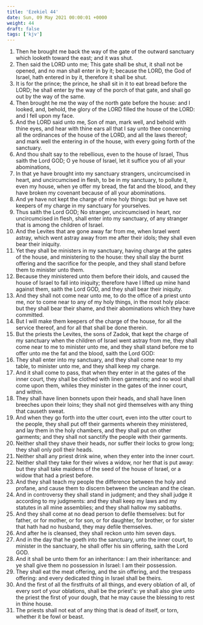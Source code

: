 ```yaml
---
title: 'Ezekiel 44'
date: Sun, 09 May 2021 00:00:01 +0000
weight: 44
draft: false
tags: ['kjv'] 
---
```


1. Then he brought me back the way of the gate of the outward sanctuary which looketh toward the east; and it was shut.
2. Then said the LORD unto me; This gate shall be shut, it shall not be opened, and no man shall enter in by it; because the LORD, the God of Israel, hath entered in by it, therefore it shall be shut.
3. It is for the prince; the prince, he shall sit in it to eat bread before the LORD; he shall enter by the way of the porch of that gate, and shall go out by the way of the same.
4. Then brought he me the way of the north gate before the house: and I looked, and, behold, the glory of the LORD filled the house of the LORD: and I fell upon my face.
5. And the LORD said unto me, Son of man, mark well, and behold with thine eyes, and hear with thine ears all that I say unto thee concerning all the ordinances of the house of the LORD, and all the laws thereof; and mark well the entering in of the house, with every going forth of the sanctuary.
6. And thou shalt say to the rebellious, even to the house of Israel, Thus saith the Lord GOD; O ye house of Israel, let it suffice you of all your abominations,
7. In that ye have brought into my sanctuary strangers, uncircumcised in heart, and uncircumcised in flesh, to be in my sanctuary, to pollute it, even my house, when ye offer my bread, the fat and the blood, and they have broken my covenant because of all your abominations.
8. And ye have not kept the charge of mine holy things: but ye have set keepers of my charge in my sanctuary for yourselves.
9. Thus saith the Lord GOD; No stranger, uncircumcised in heart, nor uncircumcised in flesh, shall enter into my sanctuary, of any stranger that is among the children of Israel.
10. And the Levites that are gone away far from me, when Israel went astray, which went astray away from me after their idols; they shall even bear their iniquity.
11. Yet they shall be ministers in my sanctuary, having charge at the gates of the house, and ministering to the house: they shall slay the burnt offering and the sacrifice for the people, and they shall stand before them to minister unto them.
12. Because they ministered unto them before their idols, and caused the house of Israel to fall into iniquity; therefore have I lifted up mine hand against them, saith the Lord GOD, and they shall bear their iniquity.
13. And they shall not come near unto me, to do the office of a priest unto me, nor to come near to any of my holy things, in the most holy place: but they shall bear their shame, and their abominations which they have committed.
14. But I will make them keepers of the charge of the house, for all the service thereof, and for all that shall be done therein.
15. But the priests the Levites, the sons of Zadok, that kept the charge of my sanctuary when the children of Israel went astray from me, they shall come near to me to minister unto me, and they shall stand before me to offer unto me the fat and the blood, saith the Lord GOD:
16. They shall enter into my sanctuary, and they shall come near to my table, to minister unto me, and they shall keep my charge.
17. And it shall come to pass, that when they enter in at the gates of the inner court, they shall be clothed with linen garments; and no wool shall come upon them, whiles they minister in the gates of the inner court, and within.
18. They shall have linen bonnets upon their heads, and shall have linen breeches upon their loins; they shall not gird themselves with any thing that causeth sweat.
19. And when they go forth into the utter court, even into the utter court to the people, they shall put off their garments wherein they ministered, and lay them in the holy chambers, and they shall put on other garments; and they shall not sanctify the people with their garments.
20. Neither shall they shave their heads, nor suffer their locks to grow long; they shall only poll their heads.
21. Neither shall any priest drink wine, when they enter into the inner court.
22. Neither shall they take for their wives a widow, nor her that is put away: but they shall take maidens of the seed of the house of Israel, or a widow that had a priest before.
23. And they shall teach my people the difference between the holy and profane, and cause them to discern between the unclean and the clean.
24. And in controversy they shall stand in judgment; and they shall judge it according to my judgments: and they shall keep my laws and my statutes in all mine assemblies; and they shall hallow my sabbaths.
25. And they shall come at no dead person to defile themselves: but for father, or for mother, or for son, or for daughter, for brother, or for sister that hath had no husband, they may defile themselves.
26. And after he is cleansed, they shall reckon unto him seven days.
27. And in the day that he goeth into the sanctuary, unto the inner court, to minister in the sanctuary, he shall offer his sin offering, saith the Lord GOD.
28. And it shall be unto them for an inheritance: I am their inheritance: and ye shall give them no possession in Israel: I am their possession.
29. They shall eat the meat offering, and the sin offering, and the trespass offering: and every dedicated thing in Israel shall be theirs.
30. And the first of all the firstfruits of all things, and every oblation of all, of every sort of your oblations, shall be the priest's: ye shall also give unto the priest the first of your dough, that he may cause the blessing to rest in thine house.
31. The priests shall not eat of any thing that is dead of itself, or torn, whether it be fowl or beast.
